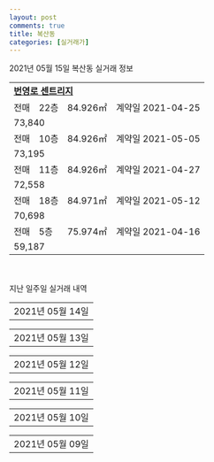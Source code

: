 ```yaml
---
layout: post
comments: true
title: 복산동
categories: [실거래가]
---
```


2021년 05월 15일 복산동 실거래 정보

<table>
  <tr>
    <td colspan="4" style="font-weight: bold;"><a href="https://search.naver.com/search.naver?query=번영로 센트리지">번영로 센트리지</a></td>
  </tr>
    
  <tr>
    <td>전매</td>
    <td>22층</td>
    <td>84.926㎡</td>
    <td>계약일 2021-04-25</td>
  </tr>
  <tr>
    <td colspan="4">73,840</td>
  </tr>
    
  <tr>
    <td>전매</td>
    <td>10층</td>
    <td>84.926㎡</td>
    <td>계약일 2021-05-05</td>
  </tr>
  <tr>
    <td colspan="4">73,195</td>
  </tr>
    
  <tr>
    <td>전매</td>
    <td>11층</td>
    <td>84.926㎡</td>
    <td>계약일 2021-04-27</td>
  </tr>
  <tr>
    <td colspan="4">72,558</td>
  </tr>
    
  <tr>
    <td>전매</td>
    <td>18층</td>
    <td>84.971㎡</td>
    <td>계약일 2021-05-12</td>
  </tr>
  <tr>
    <td colspan="4">70,698</td>
  </tr>
    
  <tr>
    <td>전매</td>
    <td>5층</td>
    <td>75.974㎡</td>
    <td>계약일 2021-04-16</td>
  </tr>
  <tr>
    <td colspan="4">59,187</td>
  </tr>
    
</table>
    
<div style="margin-top: 50px; margin-bottom: 13px">지난 일주일 실거래 내역</div>

  <table style="width: 100%; margin-bottom: 1px">
      <tr class="header">
        <td>2021년 05월 14일</td>
      </tr>
      <tr class="child" style="display: none">
        <td>
            
        <table>
          <tr>
            <td colspan="4" style="font-weight: bold;"><a href="https://search.naver.com/search.naver?query=번영로 서한이다음 1단지">번영로 서한이다음 1단지</a></td>
          </tr>

          <tr>
            <td>월세</td>
            <td>4층</td>
            <td>84.9137㎡</td>
            <td>계약일 2021-04-10</td>
          </tr>
          <tr>
            <td colspan="4">85 (15,000)</td>
          </tr>
    
        </table>
        <table style="margin-top: 5px">
          <tr>
            <td colspan="4" style="font-weight: bold;"><a href="https://search.naver.com/search.naver?query=번영로 센트리지">번영로 센트리지</a></td>
          </tr>
    
          <tr>
            <td>전매</td>
            <td>15층</td>
            <td>84.986㎡</td>
            <td>계약일 2021-04-28</td>
          </tr>
          <tr>
            <td colspan="4">74,948</td>
          </tr>
    
          <tr>
            <td>전매</td>
            <td>7층</td>
            <td>84.933㎡</td>
            <td>계약일 2021-05-10</td>
          </tr>
          <tr>
            <td colspan="4">71,838</td>
          </tr>
    
          <tr>
            <td>전매</td>
            <td>1층</td>
            <td>84.933㎡</td>
            <td>계약일 2021-05-07</td>
          </tr>
          <tr>
            <td colspan="4">65,443</td>
          </tr>
    
          <tr>
            <td>전매</td>
            <td>14층</td>
            <td>75.974㎡</td>
            <td>계약일 2021-04-23</td>
          </tr>
          <tr>
            <td colspan="4">62,641</td>
          </tr>
    
          <tr>
            <td>전매</td>
            <td>12층</td>
            <td>75.94㎡</td>
            <td>계약일 2021-05-05</td>
          </tr>
          <tr>
            <td colspan="4">55,290</td>
          </tr>
    
          <tr>
            <td>전매</td>
            <td>18층</td>
            <td>59.865㎡</td>
            <td>계약일 2021-05-08</td>
          </tr>
          <tr>
            <td colspan="4">53,364</td>
          </tr>
    
        </table>
    
        </td>
      </tr>
  </table>
    
  <table style="width: 100%; margin-bottom: 1px">
      <tr class="header">
        <td>2021년 05월 13일</td>
      </tr>
      <tr class="child" style="display: none">
        <td>
            
        <table>
          <tr>
            <td colspan="4" style="font-weight: bold;"><a href="https://search.naver.com/search.naver?query=번영로 센트리지">번영로 센트리지</a></td>
          </tr>

          <tr>
            <td>전매</td>
            <td>9층</td>
            <td>84.962㎡</td>
            <td>계약일 2021-04-16</td>
          </tr>
          <tr>
            <td colspan="4">75,153</td>
          </tr>
    
          <tr>
            <td>전매</td>
            <td>2층</td>
            <td>84.971㎡</td>
            <td>계약일 2021-05-12</td>
          </tr>
          <tr>
            <td colspan="4">67,263</td>
          </tr>
    
          <tr>
            <td>전매</td>
            <td>21층</td>
            <td>75.916㎡</td>
            <td>계약일 2021-04-24</td>
          </tr>
          <tr>
            <td colspan="4">63,599</td>
          </tr>
    
          <tr>
            <td>전매</td>
            <td>12층</td>
            <td>59.865㎡</td>
            <td>계약일 2021-05-08</td>
          </tr>
          <tr>
            <td colspan="4">50,918</td>
          </tr>
    
        </table>
    
        </td>
      </tr>
  </table>
    
  <table style="width: 100%; margin-bottom: 1px">
      <tr class="header">
        <td>2021년 05월 12일</td>
      </tr>
      <tr class="child" style="display: none">
        <td>
            
        <table>
          <tr>
            <td colspan="4" style="font-weight: bold;"><a href="https://search.naver.com/search.naver?query=동덕현대(320)">동덕현대(320)</a></td>
          </tr>

          <tr>
            <td>매매</td>
            <td>9층</td>
            <td>84.9775㎡</td>
            <td>계약일 2021-04-19</td>
          </tr>
          <tr>
            <td colspan="4">21,400<br>기존최고가 21,400</td>
          </tr>
    
        </table>
        <table style="margin-top: 5px">
          <tr>
            <td colspan="4" style="font-weight: bold;"><a href="https://search.naver.com/search.naver?query=번영로 센트리지">번영로 센트리지</a></td>
          </tr>
    
          <tr>
            <td>전매</td>
            <td>20층</td>
            <td>84.971㎡</td>
            <td>계약일 2021-04-28</td>
          </tr>
          <tr>
            <td colspan="4">73,371</td>
          </tr>
    
          <tr>
            <td>전매</td>
            <td>20층</td>
            <td>84.926㎡</td>
            <td>계약일 2021-04-28</td>
          </tr>
          <tr>
            <td colspan="4">72,542</td>
          </tr>
    
          <tr>
            <td>전매</td>
            <td>18층</td>
            <td>84.926㎡</td>
            <td>계약일 2021-05-02</td>
          </tr>
          <tr>
            <td colspan="4">72,490</td>
          </tr>
    
          <tr>
            <td>전매</td>
            <td>9층</td>
            <td>84.926㎡</td>
            <td>계약일 2021-05-03</td>
          </tr>
          <tr>
            <td colspan="4">72,210</td>
          </tr>
    
          <tr>
            <td>전매</td>
            <td>10층</td>
            <td>59.865㎡</td>
            <td>계약일 2021-05-08</td>
          </tr>
          <tr>
            <td colspan="4">48,308</td>
          </tr>
    
        </table>
    
        </td>
      </tr>
  </table>
    
  <table style="width: 100%; margin-bottom: 1px">
      <tr class="header">
        <td>2021년 05월 11일</td>
      </tr>
      <tr class="child" style="display: none">
        <td>
            
        <table>
          <tr>
            <td colspan="4" style="font-weight: bold;"><a href="https://search.naver.com/search.naver?query=번영로드림파크">번영로드림파크</a></td>
          </tr>

          <tr>
            <td>월세</td>
            <td>5층</td>
            <td>29.0604㎡</td>
            <td>계약일 2021-04-06</td>
          </tr>
          <tr>
            <td colspan="4">35 (2,000)</td>
          </tr>
    
        </table>
        <table style="margin-top: 5px">
          <tr>
            <td colspan="4" style="font-weight: bold;"><a href="https://search.naver.com/search.naver?query=번영로 센트리지">번영로 센트리지</a></td>
          </tr>
    
          <tr>
            <td>전매</td>
            <td>14층</td>
            <td>84.971㎡</td>
            <td>계약일 2021-05-07</td>
          </tr>
          <tr>
            <td colspan="4">71,595</td>
          </tr>
    
          <tr>
            <td>전매</td>
            <td>20층</td>
            <td>75.998㎡</td>
            <td>계약일 2021-05-08</td>
          </tr>
          <tr>
            <td colspan="4">63,868</td>
          </tr>
    
          <tr>
            <td>전매</td>
            <td>5층</td>
            <td>84.926㎡</td>
            <td>계약일 2021-04-20</td>
          </tr>
          <tr>
            <td colspan="4">59,130</td>
          </tr>
    
          <tr>
            <td>전매</td>
            <td>7층</td>
            <td>75.94㎡</td>
            <td>계약일 2021-05-07</td>
          </tr>
          <tr>
            <td colspan="4">57,699</td>
          </tr>
    
          <tr>
            <td>전매</td>
            <td>2층</td>
            <td>84.986㎡</td>
            <td>계약일 2021-05-06</td>
          </tr>
          <tr>
            <td colspan="4">55,200</td>
          </tr>
    
        </table>
    
        </td>
      </tr>
  </table>
    
  <table style="width: 100%; margin-bottom: 1px">
      <tr class="header">
        <td>2021년 05월 10일</td>
      </tr>
      <tr class="child" style="display: none">
        <td>
            
        <table>
          <tr>
            <td colspan="4" style="font-weight: bold;"><a href="https://search.naver.com/search.naver?query=실거래정보없음">실거래정보없음</a></td>
          </tr>

        </table>
    
        </td>
      </tr>
  </table>
    
  <table style="width: 100%; margin-bottom: 1px">
      <tr class="header">
        <td>2021년 05월 09일</td>
      </tr>
      <tr class="child" style="display: none">
        <td>
            
        <table>
          <tr>
            <td colspan="4" style="font-weight: bold;"><a href="https://search.naver.com/search.naver?query=실거래정보없음">실거래정보없음</a></td>
          </tr>

        </table>
    
        </td>
      </tr>
  </table>
    

